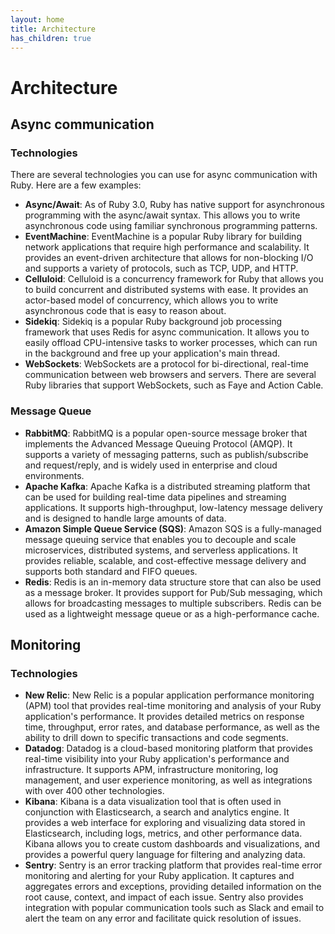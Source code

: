 ```yaml
---
layout: home
title: Architecture
has_children: true
---
```


# Architecture

## Async communication

### Technologies

There are several technologies you can use for async communication with Ruby. Here are a few examples:

- **Async/Await**: As of Ruby 3.0, Ruby has native support for asynchronous programming with the async/await syntax. This allows you to write asynchronous code using familiar synchronous programming patterns.
- **EventMachine**: EventMachine is a popular Ruby library for building network applications that require high performance and scalability. It provides an event-driven architecture that allows for non-blocking I/O and supports a variety of protocols, such as TCP, UDP, and HTTP.
- **Celluloid**: Celluloid is a concurrency framework for Ruby that allows you to build concurrent and distributed systems with ease. It provides an actor-based model of concurrency, which allows you to write asynchronous code that is easy to reason about.
- **Sidekiq**: Sidekiq is a popular Ruby background job processing framework that uses Redis for async communication. It allows you to easily offload CPU-intensive tasks to worker processes, which can run in the background and free up your application's main thread.
- **WebSockets**: WebSockets are a protocol for bi-directional, real-time communication between web browsers and servers. There are several Ruby libraries that support WebSockets, such as Faye and Action Cable.

### Message Queue

- **RabbitMQ**: RabbitMQ is a popular open-source message broker that implements the Advanced Message Queuing Protocol (AMQP). It supports a variety of messaging patterns, such as publish/subscribe and request/reply, and is widely used in enterprise and cloud environments.
- **Apache Kafka**: Apache Kafka is a distributed streaming platform that can be used for building real-time data pipelines and streaming applications. It supports high-throughput, low-latency message delivery and is designed to handle large amounts of data.
- **Amazon Simple Queue Service (SQS)**: Amazon SQS is a fully-managed message queuing service that enables you to decouple and scale microservices, distributed systems, and serverless applications. It provides reliable, scalable, and cost-effective message delivery and supports both standard and FIFO queues.
- **Redis**: Redis is an in-memory data structure store that can also be used as a message broker. It provides support for Pub/Sub messaging, which allows for broadcasting messages to multiple subscribers. Redis can be used as a lightweight message queue or as a high-performance cache.


## Monitoring

### Technologies

- **New Relic**: New Relic is a popular application performance monitoring (APM) tool that provides real-time monitoring and analysis of your Ruby application's performance. It provides detailed metrics on response time, throughput, error rates, and database performance, as well as the ability to drill down to specific transactions and code segments.
- **Datadog**: Datadog is a cloud-based monitoring platform that provides real-time visibility into your Ruby application's performance and infrastructure. It supports APM, infrastructure monitoring, log management, and user experience monitoring, as well as integrations with over 400 other technologies.
- **Kibana**: Kibana is a data visualization tool that is often used in conjunction with Elasticsearch, a search and analytics engine. It provides a web interface for exploring and visualizing data stored in Elasticsearch, including logs, metrics, and other performance data. Kibana allows you to create custom dashboards and visualizations, and provides a powerful query language for filtering and analyzing data.
- **Sentry**: Sentry is an error tracking platform that provides real-time error monitoring and alerting for your Ruby application. It captures and aggregates errors and exceptions, providing detailed information on the root cause, context, and impact of each issue. Sentry also provides integration with popular communication tools such as Slack and email to alert the team on any error and facilitate quick resolution of issues.
